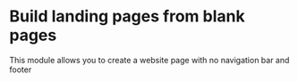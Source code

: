 # Build landing pages from blank pages
This module allows you to create a website page with no navigation bar and footer
